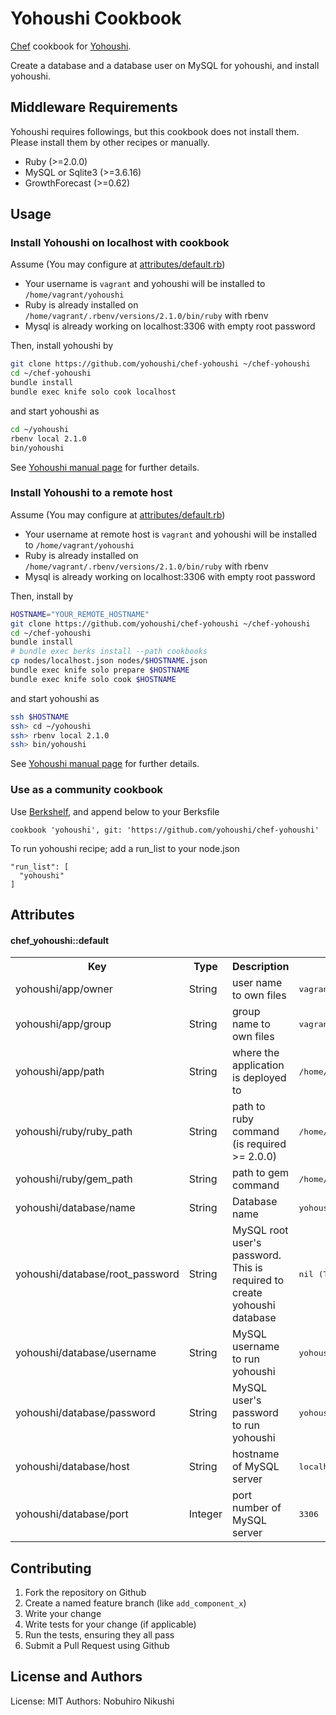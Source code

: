 # Yohoushi Cookbook

[Chef](http://www.getchef.com/chef/) cookbook for [Yohoushi](http://yohoushi.github.io/yohoushi/).

Create a database and a database user on MySQL for yohoushi, and install yohoushi.

## Middleware Requirements

Yohoushi requires followings, but this cookbook does not install them. Please install them by other recipes or manually.

* Ruby (>=2.0.0)
* MySQL or Sqlite3 (>=3.6.16)
* GrowthForecast (>=0.62)

## Usage

### Install Yohoushi on localhost with cookbook

Assume (You may configure at [attributes/default.rb](attributes/default.rb))

* Your username is `vagrant` and yohoushi will be installed to `/home/vagrant/yohoushi`
* Ruby is already installed on `/home/vagrant/.rbenv/versions/2.1.0/bin/ruby` with rbenv
* Mysql is already working on localhost:3306 with empty root password

Then, install yohoushi by

```bash
git clone https://github.com/yohoushi/chef-yohoushi ~/chef-yohoushi
cd ~/chef-yohoushi
bundle install
bundle exec knife solo cook localhost
```

and start yohoushi as

```bash
cd ~/yohoushi
rbenv local 2.1.0
bin/yohoushi
```

See [Yohoushi manual page](http://yohoushi.github.io/yohoushi/) for further details.

### Install Yohoushi to a remote host

Assume (You may configure at [attributes/default.rb](attributes/default.rb))

* Your username at remote host is `vagrant` and yohoushi will be installed to `/home/vagrant/yohoushi`
* Ruby is already installed on `/home/vagrant/.rbenv/versions/2.1.0/bin/ruby` with rbenv
* Mysql is already working on localhost:3306 with empty root password

Then, install by 

```bash
HOSTNAME="YOUR_REMOTE_HOSTNAME"
git clone https://github.com/yohoushi/chef-yohoushi ~/chef-yohoushi
cd ~/chef-yohoushi
bundle install
# bundle exec berks install --path cookbooks
cp nodes/localhost.json nodes/$HOSTNAME.json
bundle exec knife solo prepare $HOSTNAME
bundle exec knife solo cook $HOSTNAME
```

and start yohoushi as

```bash
ssh $HOSTNAME
ssh> cd ~/yohoushi
ssh> rbenv local 2.1.0
ssh> bin/yohoushi
```

See [Yohoushi manual page](http://yohoushi.github.io/yohoushi/) for further details.

### Use as a community cookbook

Use [Berkshelf](http://berkshelf.com/), and append below to your Berksfile

```
cookbook 'yohoushi', git: 'https://github.com/yohoushi/chef-yohoushi'
```

To run yohoushi recipe; add a run_list to your node.json

```
"run_list": [
  "yohoushi"
]
```

Attributes
----------

#### chef_yohoushi::default
<table>
  <tr>
    <th>Key</th>
    <th>Type</th>
    <th>Description</th>
    <th>Default</th>
  </tr>
  <tr>
    <td>yohoushi/app/owner</tt></td>
    <td>String</td>
    <td>user name to own files</td>
    <td><tt>vagrant</tt></td>
  </tr>
  <tr>
    <td>yohoushi/app/group</tt></td>
    <td>String</td>
    <td>group name to own files</td>
    <td><tt>vagrant</tt></td>
  </tr>
  <tr>
    <td>yohoushi/app/path</tt></td>
    <td>String</td>
    <td>where the application is deployed to</td>
    <td><tt>/home/vagrant/yohoushi</tt></td>
  </tr>
  <tr>
    <td>yohoushi/ruby/ruby_path</tt></td>
    <td>String</td>
    <td>path to ruby command (is required >= 2.0.0) </td>
    <td><tt>/home/vagrant/.rbenv/versions/2.1.0/bin/ruby</tt></td>
  </tr>
  <tr>
    <td>yohoushi/ruby/gem_path</tt></td>
    <td>String</td>
    <td>path to gem command</td>
    <td><tt>/home/vagrant/.rbenv/versions/2.1.0/bin/gem</tt></td>
  </tr>
  <tr>
    <td>yohoushi/database/name</tt></td>
    <td>String</td>
    <td>Database name</td>
    <td><tt>yohoushi</tt></td>
  </tr>
  <tr>
    <td>yohoushi/database/root_password</tt></td>
    <td>String</td>
    <td>MySQL root user's password. This is required to create yohoushi database</td>
    <td><tt>nil (This param is required!)</tt></td>
  </tr>
  <tr>
    <td>yohoushi/database/username</tt></td>
    <td>String</td>
    <td>MySQL username to run yohoushi</td>
    <td><tt>yohoushi</tt></td>
  </tr>
  <tr>
    <td>yohoushi/database/password</tt></td>
    <td>String</td>
    <td>MySQL user's password to run yohoushi</td>
    <td><tt>yohoushi</tt></td>
  </tr>
  <tr>
    <td>yohoushi/database/host</tt></td>
    <td>String</td>
    <td>hostname of MySQL server</td>
    <td><tt>localhost</tt></td>
  </tr>
  <tr>
    <td>yohoushi/database/port</tt></td>
    <td>Integer</td>
    <td>port number of MySQL server</td>
    <td><tt>3306</tt></td>
  </tr>
</table>

Contributing
------------

1. Fork the repository on Github
2. Create a named feature branch (like `add_component_x`)
3. Write your change
4. Write tests for your change (if applicable)
5. Run the tests, ensuring they all pass
6. Submit a Pull Request using Github

License and Authors
-------------------
License: MIT
Authors: Nobuhiro Nikushi
